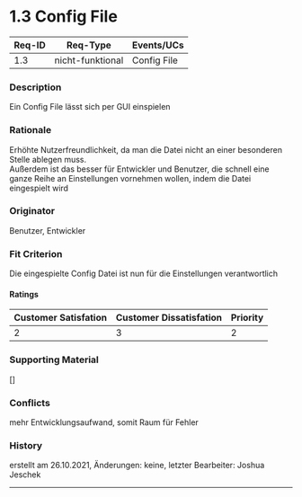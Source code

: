# 1.3 Config File

| Req-ID | Req-Type         | Events/UCs  |
| ------ | ---------------- | ----------- |
| 1.3    | nicht-funktional | Config File |

### Description
Ein Config File lässt sich per GUI einspielen

### Rationale
Erhöhte Nutzerfreundlichkeit, da man die Datei nicht an einer besonderen Stelle ablegen muss.  
Außerdem ist das besser für Entwickler und Benutzer, die schnell eine ganze Reihe an Einstellungen vornehmen wollen, indem die Datei eingespielt wird

### Originator
Benutzer, Entwickler

### Fit Criterion
Die eingespielte Config Datei ist nun für die Einstellungen verantwortlich

#### Ratings
| Customer Satisfation | Customer Dissatisfation | Priority |
|----------------------|-------------------------|----------|
| 2                    | 3                       | 2        |

### Supporting Material
[]

### Conflicts
mehr Entwicklungsaufwand, somit Raum für Fehler

### History
erstellt am 26.10.2021,
Änderungen: keine,
letzter Bearbeiter: Joshua Jeschek

---
